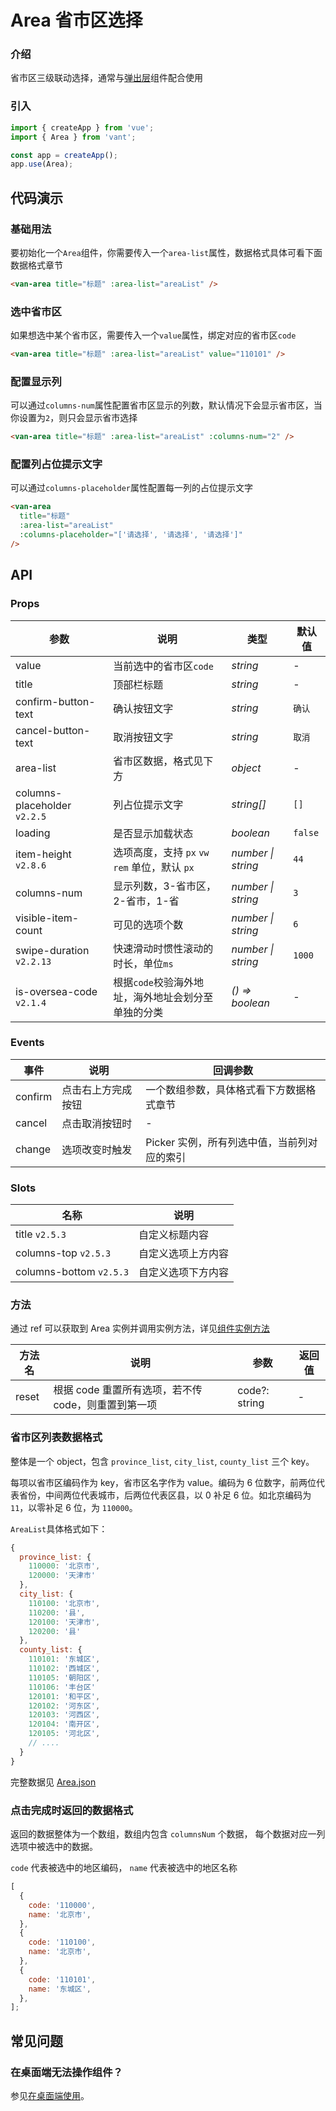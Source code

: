 # Area 省市区选择

### 介绍

省市区三级联动选择，通常与[弹出层](#/zh-CN/popup)组件配合使用

### 引入

```js
import { createApp } from 'vue';
import { Area } from 'vant';

const app = createApp();
app.use(Area);
```

## 代码演示

### 基础用法

要初始化一个`Area`组件，你需要传入一个`area-list`属性，数据格式具体可看下面数据格式章节

```html
<van-area title="标题" :area-list="areaList" />
```

### 选中省市区

如果想选中某个省市区，需要传入一个`value`属性，绑定对应的省市区`code`

```html
<van-area title="标题" :area-list="areaList" value="110101" />
```

### 配置显示列

可以通过`columns-num`属性配置省市区显示的列数，默认情况下会显示省市区，当你设置为`2`，则只会显示省市选择

```html
<van-area title="标题" :area-list="areaList" :columns-num="2" />
```

### 配置列占位提示文字

可以通过`columns-placeholder`属性配置每一列的占位提示文字

```html
<van-area
  title="标题"
  :area-list="areaList"
  :columns-placeholder="['请选择', '请选择', '请选择']"
/>
```

## API

### Props

| 参数 | 说明 | 类型 | 默认值 |
| --- | --- | --- | --- |
| value | 当前选中的省市区`code` | _string_ | - |
| title | 顶部栏标题 | _string_ | - |
| confirm-button-text | 确认按钮文字 | _string_ | `确认` |
| cancel-button-text | 取消按钮文字 | _string_ | `取消` |
| area-list | 省市区数据，格式见下方 | _object_ | - |
| columns-placeholder `v2.2.5` | 列占位提示文字 | _string[]_ | `[]` |
| loading | 是否显示加载状态 | _boolean_ | `false` |
| item-height `v2.8.6` | 选项高度，支持 `px` `vw` `rem` 单位，默认 `px` | _number \| string_ | `44` |
| columns-num | 显示列数，3-省市区，2-省市，1-省 | _number \| string_ | `3` |
| visible-item-count | 可见的选项个数 | _number \| string_ | `6` |
| swipe-duration `v2.2.13` | 快速滑动时惯性滚动的时长，单位`ms` | _number \| string_ | `1000` |
| is-oversea-code `v2.1.4` | 根据`code`校验海外地址，海外地址会划分至单独的分类 | _() => boolean_ | - |

### Events

| 事件    | 说明               | 回调参数                                    |
| ------- | ------------------ | ------------------------------------------- |
| confirm | 点击右上方完成按钮 | 一个数组参数，具体格式看下方数据格式章节    |
| cancel  | 点击取消按钮时     | -                                           |
| change  | 选项改变时触发     | Picker 实例，所有列选中值，当前列对应的索引 |

### Slots

| 名称                    | 说明               |
| ----------------------- | ------------------ |
| title `v2.5.3`          | 自定义标题内容     |
| columns-top `v2.5.3`    | 自定义选项上方内容 |
| columns-bottom `v2.5.3` | 自定义选项下方内容 |

### 方法

通过 ref 可以获取到 Area 实例并调用实例方法，详见[组件实例方法](#/zh-CN/quickstart#zu-jian-shi-li-fang-fa)

| 方法名 | 说明 | 参数 | 返回值 |
| --- | --- | --- | --- |
| reset | 根据 code 重置所有选项，若不传 code，则重置到第一项 | code?: string | - |

### 省市区列表数据格式

整体是一个 object，包含 `province_list`, `city_list`, `county_list` 三个 key。

每项以省市区编码作为 key，省市区名字作为 value。编码为 6 位数字，前两位代表省份，中间两位代表城市，后两位代表区县，以 0 补足 6 位。如北京编码为 `11`，以零补足 6 位，为 `110000`。

`AreaList`具体格式如下：

```js
{
  province_list: {
    110000: '北京市',
    120000: '天津市'
  },
  city_list: {
    110100: '北京市',
    110200: '县',
    120100: '天津市',
    120200: '县'
  },
  county_list: {
    110101: '东城区',
    110102: '西城区',
    110105: '朝阳区',
    110106: '丰台区'
    120101: '和平区',
    120102: '河东区',
    120103: '河西区',
    120104: '南开区',
    120105: '河北区',
    // ....
  }
}
```

完整数据见 [Area.json](https://github.com/youzan/vant/blob/dev/src/area/demo/area.js)

### 点击完成时返回的数据格式

返回的数据整体为一个数组，数组内包含 `columnsNum` 个数据， 每个数据对应一列选项中被选中的数据。

`code` 代表被选中的地区编码， `name` 代表被选中的地区名称

```js
[
  {
    code: '110000',
    name: '北京市',
  },
  {
    code: '110100',
    name: '北京市',
  },
  {
    code: '110101',
    name: '东城区',
  },
];
```

## 常见问题

### 在桌面端无法操作组件？

参见[在桌面端使用](#/zh-CN/quickstart#zai-zhuo-mian-duan-shi-yong)。
